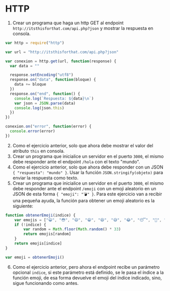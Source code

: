 # HTTP

1. Crear un programa que haga un http GET al endpoint `http://itsthisforthat.com/api.php?json` y mostrar la respuesta en consola.

```js
var http = require("http")

var url = "http://itsthisforthat.com/api.php?json"

var conexion = http.get(url, function(response) {
  var data = ""

  response.setEncoding("utf8")
  response.on("data", function(bloque) {
    data += bloque
  })
  response.on("end", function() {
    console.log(`Respuesta: ${data}\n`)
    var json = JSON.parse(data)
    console.log(json.this)
  })
})

conexion.on("error", function(error) {
  console.error(error)
})
```

2. Como el ejercicio anterior, solo que ahora debe mostrar el valor del atributo `this` en consola.
3. Crear un programa que inicialice un servidor en el puerto `3000`, el mismo debe responder ante el endpoint `/hola` con el texto "mundo".
4. Como el ejercicio anterior, solo que ahora debe responder con un JSON `{ "respuesta": "mundo" }`. Usar la función `JSON.stringify(objeto)` para enviar la respuesta como texto.
5. Crear un programa que inicialice un servidor en el puerto `3000`, el mismo debe responder ante el endpoint `/emoji` con un emoji aleatorio en un JSON de esta forma `{ "emoji": "💣" }`. Para este ejercicio van a recibir una pequeña ayuda, la función para obtener un emoji aleatorio es la siguiente:

```js
function obtenerEmoji(indice) {
    var emojis = ["😀", "😳", "😄", "😁", "😆", "😅", "😂", "😴", "🤭️", "😊", "😇", "🙂", "🙃", "😉", "😌", "😍", "🥰", "😘", "🤤", "😙", "😚", "😋", "😛", "😝", "😜", "😎", "🤓", "🥳", "🤯", "😡", "😱", "🥺", "😏"]
    if (!indice) {
        var random = Math.floor(Math.random() * 33)
        return emojis[random]
    }
    return emojis[indice]
}

var emoji = obtenerEmoji()
```

6. Como el ejercicio anterior, pero ahora el endpoint recibe un parámetro opcional `indice`, si este parámetro está definido, se le pasa el índice a la función emoji, de esa forma devuelve el emoji del índice indicado, sino, sigue funcionando como antes.
